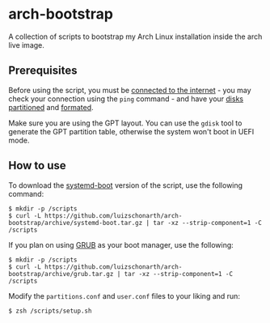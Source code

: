 # arch-bootstrap

A collection of scripts to bootstrap my Arch Linux installation inside the arch live image.

## Prerequisites

Before using the script, you must be [connected to the internet](https://wiki.archlinux.org/title/Installation_guide#Connect_to_the_internet) - you may check your connection using the `ping` command - and have your [disks partitioned](https://wiki.archlinux.org/title/Installation_guide#Partition_the_disks) and [formated](https://wiki.archlinux.org/title/Installation_guide#Format_the_partitions).

Make sure you are using the GPT layout. You can use the `gdisk` tool to generate the GPT partition table, otherwise the system won't boot in UEFI mode.

## How to use

To download the [systemd-boot](https://wiki.archlinux.org/title/Systemd-boot) version of the script, use the following command:

```
$ mkdir -p /scripts
$ curl -L https://github.com/luizschonarth/arch-bootstrap/archive/systemd-boot.tar.gz | tar -xz --strip-component=1 -C /scripts
```

If you plan on using [GRUB](https://wiki.archlinux.org/title/GRUB) as your boot manager, use the following:

```
$ mkdir -p /scripts
$ curl -L https://github.com/luizschonarth/arch-bootstrap/archive/grub.tar.gz | tar -xz --strip-component=1 -C /scripts
```

Modify the `partitions.conf` and `user.conf` files to your liking and run:

```
$ zsh /scripts/setup.sh
```
